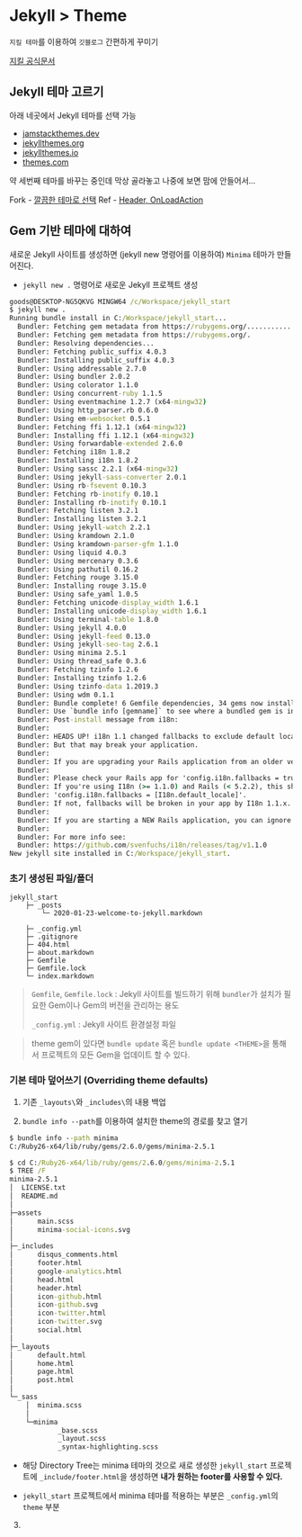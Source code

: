 # Jekyll > Theme

`지킬 테마`를 이용하여 `깃블로그` 간편하게 꾸미기

[지킬 공식문서](https://jekyllrb.com/docs/themes/)


## Jekyll 테마 고르기

아래 네곳에서 Jekyll 테마를 선택 가능

- [jamstackthemes.dev](https://jamstackthemes.dev/ssg/jekyll/">jamstackthemes.dev)
- [jekyllthemes.org](http://jekyllthemes.org/">jekyllthemes.org)
- [jekyllthemes.io](https://jekyllthemes.io/">jekyllthemes.io)
- [themes.com](https://jekyll-themes.com/">jekyll-themes.com)

약 세번째 테마를 바꾸는 중인데 막상 골라놓고 나중에 보면 맘에 안들어서...

Fork 
    - [깔끔한 테마로 선택](https://github.com/goodstart57/tale)
Ref
    - [Header, OnLoadAction](https://jekyll-themes.com/derrick)

## Gem 기반 테마에 대하여

새로운 Jekyll 사이트를 생성하면 (jekyll new <PATH> 명령어를 이용하여) `Minima` 테마가 만들어진다.

- `jekyll new .` 명령어로 새로운 Jekyll 프로젝트 생성

```cmd
goods@DESKTOP-NG5QKVG MINGW64 /c/Workspace/jekyll_start
$ jekyll new .
Running bundle install in C:/Workspace/jekyll_start...
  Bundler: Fetching gem metadata from https://rubygems.org/...........
  Bundler: Fetching gem metadata from https://rubygems.org/.
  Bundler: Resolving dependencies...
  Bundler: Fetching public_suffix 4.0.3
  Bundler: Installing public_suffix 4.0.3
  Bundler: Using addressable 2.7.0
  Bundler: Using bundler 2.0.2
  Bundler: Using colorator 1.1.0
  Bundler: Using concurrent-ruby 1.1.5
  Bundler: Using eventmachine 1.2.7 (x64-mingw32)
  Bundler: Using http_parser.rb 0.6.0
  Bundler: Using em-websocket 0.5.1
  Bundler: Fetching ffi 1.12.1 (x64-mingw32)
  Bundler: Installing ffi 1.12.1 (x64-mingw32)
  Bundler: Using forwardable-extended 2.6.0
  Bundler: Fetching i18n 1.8.2
  Bundler: Installing i18n 1.8.2
  Bundler: Using sassc 2.2.1 (x64-mingw32)
  Bundler: Using jekyll-sass-converter 2.0.1
  Bundler: Using rb-fsevent 0.10.3
  Bundler: Fetching rb-inotify 0.10.1
  Bundler: Installing rb-inotify 0.10.1
  Bundler: Fetching listen 3.2.1
  Bundler: Installing listen 3.2.1
  Bundler: Using jekyll-watch 2.2.1
  Bundler: Using kramdown 2.1.0
  Bundler: Using kramdown-parser-gfm 1.1.0
  Bundler: Using liquid 4.0.3
  Bundler: Using mercenary 0.3.6
  Bundler: Using pathutil 0.16.2
  Bundler: Fetching rouge 3.15.0
  Bundler: Installing rouge 3.15.0
  Bundler: Using safe_yaml 1.0.5
  Bundler: Fetching unicode-display_width 1.6.1
  Bundler: Installing unicode-display_width 1.6.1
  Bundler: Using terminal-table 1.8.0
  Bundler: Using jekyll 4.0.0
  Bundler: Using jekyll-feed 0.13.0
  Bundler: Using jekyll-seo-tag 2.6.1
  Bundler: Using minima 2.5.1
  Bundler: Using thread_safe 0.3.6
  Bundler: Fetching tzinfo 1.2.6
  Bundler: Installing tzinfo 1.2.6
  Bundler: Using tzinfo-data 1.2019.3
  Bundler: Using wdm 0.1.1
  Bundler: Bundle complete! 6 Gemfile dependencies, 34 gems now installed.
  Bundler: Use `bundle info [gemname]` to see where a bundled gem is installed.
  Bundler: Post-install message from i18n:
  Bundler:
  Bundler: HEADS UP! i18n 1.1 changed fallbacks to exclude default locale.
  Bundler: But that may break your application.
  Bundler:
  Bundler: If you are upgrading your Rails application from an older version of Rails:
  Bundler:
  Bundler: Please check your Rails app for 'config.i18n.fallbacks = true'.
  Bundler: If you're using I18n (>= 1.1.0) and Rails (< 5.2.2), this should be
  Bundler: 'config.i18n.fallbacks = [I18n.default_locale]'.
  Bundler: If not, fallbacks will be broken in your app by I18n 1.1.x.
  Bundler:
  Bundler: If you are starting a NEW Rails application, you can ignore this notice.
  Bundler:
  Bundler: For more info see:
  Bundler: https://github.com/svenfuchs/i18n/releases/tag/v1.1.0
New jekyll site installed in C:/Workspace/jekyll_start.
```

### 초기 생성된 파일/폴더

```directory
jekyll_start
    ├─ _posts
        └─ 2020-01-23-welcome-to-jekyll.markdown

    ├─ _config.yml
    ├─ .gitignore
    ├─ 404.html
    ├─ about.markdown
    ├─ Gemfile
    ├─ Gemfile.lock
    └─ index.markdown
```

>
> `Gemfile`, `Gemfile.lock` : Jekyll 사이트를 빌드하기 위해 `bundler`가 설치가 필요한 Gem이나 Gem의 버전을 관리하는 용도
>
> `_config.yml` : Jekyll 사이트 환경설정 파일
>

>
> theme gem이 있다면 `bundle update` 혹은 `bundle update <THEME>`을 통해서 프로젝트의 모든 Gem을 업데이트 할 수 있다.
> 


### 기본 테마 덮어쓰기 (Overriding theme defaults)

1. 기존 `_layouts\`와 `_includes\`의 내용 백업

2. `bundle info --path`를 이용하여 설치한 theme의 경로를 찾고 열기

```cmd
$ bundle info --path minima
C:/Ruby26-x64/lib/ruby/gems/2.6.0/gems/minima-2.5.1

$ cd C:/Ruby26-x64/lib/ruby/gems/2.6.0/gems/minima-2.5.1
$ TREE /F
minima-2.5.1
│  LICENSE.txt
│  README.md
│
├─assets
│      main.scss
│      minima-social-icons.svg
│
├─_includes
│      disqus_comments.html
│      footer.html
│      google-analytics.html
│      head.html
│      header.html
│      icon-github.html
│      icon-github.svg
│      icon-twitter.html
│      icon-twitter.svg
│      social.html
│
├─_layouts
│      default.html
│      home.html
│      page.html
│      post.html
│
└─_sass
    │  minima.scss
    │
    └─minima
            _base.scss
            _layout.scss
            _syntax-highlighting.scss
```
- 해당 Directory Tree는 minima 테마의 것으로 새로 생성한 `jekyll_start` 프로젝트에 `_include/footer.html`을 생성하면 **내가 원하는 footer를 사용할 수 있다.**

- `jekyll_start` 프로젝트에서 minima 테마를 적용하는 부분은 `_config.yml`의 `theme` 부분

3. 